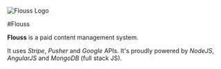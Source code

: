 ![Flouss Logo](https://github.com/yrezgui/flouss/images/logo-circle-128.png "Flouss logo")

#Flouss

**Flouss** is a paid content management system.

It uses *Stripe*, *Pusher* and *Google* APIs.
It's proudly powered by *NodeJS*, *AngularJS* and *MongoDB* (full stack JS).
